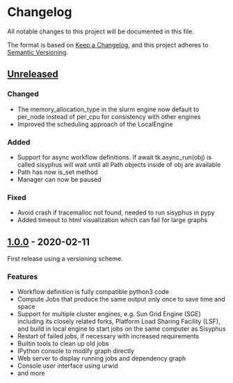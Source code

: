 # Changelog

All notable changes to this project will be documented in this file.

The format is based on [Keep a Changelog](https://keepachangelog.com/en/1.0.0/),
and this project adheres to [Semantic Versioning](https://semver.org/spec/v2.0.0.html).

## [Unreleased]

### Changed

- The memory_allocation_type in the slurm engine now default to per_node instead of per_cpu for consistency with other engines
- Improved the scheduling approach of the LocalEngine

### Added
- Support for async workflow definitions. If await tk.async_run(obj) is called sisyphus will wait until all Path objects inside of obj are available
- Path has now is_set method
- Manager can now be paused

### Fixed
- Avoid crash if tracemalloc not found, needed to run sisyphus in pypy
- Added timeout to html visualization which can fail for large graphs

## [1.0.0] - 2020-02-11

First release using a versioning scheme.

### Features

- Workflow definition is fully compatible python3 code
- Compute Jobs that produce the same output only once to save time and space
- Support for multiple cluster engines, e.g. Sun Grid Engine (SGE) including its closely related forks, Platform Load Sharing Facility (LSF), and build in local engine to start jobs on the same computer as Sisyphus
- Restart of failed jobs, if necessary with increased requirements
- Builtin tools to clean up old jobs
- IPython console to modify graph directly
- Web server to display running jobs and dependency graph
- Console user interface using urwid
- and more

[Unreleased]: https://github.com/rwth-i6/sisyphus/compare/v1.0.0...HEAD
[1.0.0]: https://github.com/rwth-i6/sisyphus/releases/tag/v1.0.0
